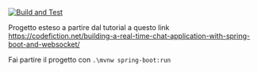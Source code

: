 [![Build and Test](https://github.com/Studiofarma/Infolab/actions/workflows/build-and-test.yml/badge.svg)](https://github.com/Studiofarma/Infolab/actions/workflows/build-and-test.yml)

Progetto esteso a partire dal tutorial a questo link https://codefiction.net/building-a-real-time-chat-application-with-spring-boot-and-websocket/

Fai partire il progetto con `.\mvnw spring-boot:run`
